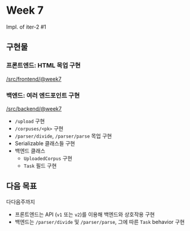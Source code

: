 # Week 7
Impl. of iter-2 #1

## 구현물

### 프론트엔드: HTML 목업 구현
[/src/frontend/@week7](https://github.com/parkchamchi/GlossySnake/tree/week7/src/frontend)

### 백엔드: 여러 엔드포인트 구현
[/src/backend/@week7](https://github.com/parkchamchi/GlossySnake/tree/week7/src/backend)
- `/upload` 구현
- `/corpuses/<pk>` 구현
- `/parser/divide`, `/parser/parse` 목업 구현
- Serializable 클래스들 구현
- 백엔드 클래스
  - `UploadedCorpus` 구현
  - `Task` 필드 구현

## 다음 목표
다다음주까지
- 프론트엔드는 API (`v1` 또는 `v2`)를 이용해 백엔드와 상호작용 구현
- 백엔드는 `/parser/divide` 및 `/parser/parse`, 그에 따른 `Task` behavior 구현